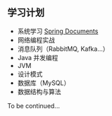 ## 学习计划

- 系统学习 [Spring Documents](https://spring.io/docs/reference)
- 网络编程实战
- 消息队列（RabbitMQ, Kafka...）
- Java 并发编程
- JVM
- 设计模式
- 数据库（MySQL）
- 数据结构与算法

To be continued...